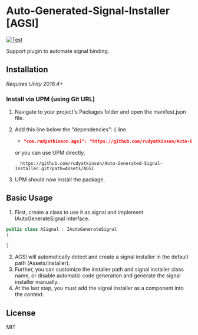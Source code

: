 # Auto-Generated-Signal-Installer [AGSI]

[![Test](https://github.com/rudyatkinson/Auto-Generated-Signal-Installer/actions/workflows/test.yaml/badge.svg)](https://github.com/rudyatkinson/Auto-Generated-Signal-Installer/actions/workflows/test.yaml)

Support plugin to automate signal binding.

## Installation

*Requires Unity 2018.4+*

### Install via UPM (using Git URL)

1. Navigate to your project's Packages folder and open the manifest.json file.
2. Add this line below the "dependencies": { line
    - ```json title="Packages/manifest.json"
      "com.rudyatkinson.agsi": "https://github.com/rudyatkinson/Auto-Generated-Signal-Installer.git?path=Assets/AGSI",
      ```

    or you can use UPM directly, 
    ```
      https://github.com/rudyatkinson/Auto-Generated-Signal-Installer.git?path=Assets/AGSI
      ```
    
3. UPM should now install the package.

## Basic Usage

1. First, create a class to use it as signal and implement IAutoGenerateSignal interface.

```csharp
public class ASignal : IAutoGenerateSignal
{
    
}
```

2. AGSI will automatically detect and create a signal installer in the default path (Assets/Installer).
3. Further, you can customize the installer path and signal installer class name, or disable automatic code generation and generate the signal installer manually.
4. At the last step, you must add the signal installer as a component into the context.

## License

MIT
